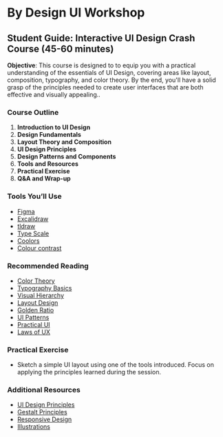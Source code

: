# By Design UI Workshop

## Student Guide: Interactive UI Design Crash Course (45-60 minutes)

**Objective**: This course is designed to to equip you with a practical understanding of the essentials of UI Design, covering areas like layout, composition, typography, and color theory. By the end, you'll have a solid grasp of the principles needed to create user interfaces that are both effective and visually appealing..

### Course Outline

1. **Introduction to UI Design**
2. **Design Fundamentals**
3. **Layout Theory and Composition**
4. **UI Design Principles**
5. **Design Patterns and Components**
6. **Tools and Resources**
7. **Practical Exercise**
8. **Q&A and Wrap-up**

### Tools You’ll Use

- [Figma](https://www.figma.com/)
- [Excalidraw](https://excalidraw.com/)
- [tldraw](https://tldraw.dev/)
- [Type Scale](https://typescale.com/)
- [Coolors](https://coolors.co/420039-932f6d-e07be0-dcccff-f6f2ff)
- [Colour contrast](https://colourcontrast.cc/)

### Recommended Reading

- [Color Theory](https://yesimadesigner.com/design-theory/)
- [Typography Basics](https://refactoringui.com/)
- [Visual Hierarchy](https://refactoringui.com/)
- [Layout Design](https://edu.gcfglobal.org/en/beginning-graphic-design/layout-and-composition/1/)
- [Golden Ratio](https://www.interaction-design.org/literature/article/the-golden-ratio-principles-of-form-and-layout)
- [UI Patterns](http://ui-patterns.com/patterns)
- [Practical UI](https://www.practical-ui.com/)
- [Laws of UX](https://lawsofux.com/)

### Practical Exercise

- Sketch a simple UI layout using one of the tools introduced. Focus on applying the principles learned during the session.

### Additional Resources

- [UI Design Principles](https://refactoringui.com/)
- [Gestalt Principles](https://www.interaction-design.org/literature/article/gestalt-principles)
- [Responsive Design](https://refactoringui.com/)
- [Illustrations](toools.design/free-open-source-illustrations)
